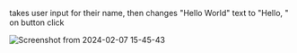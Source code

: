 takes user input for their name, then changes "Hello World" text to "Hello, <name>" on button click

![Screenshot from 2024-02-07 15-45-43](https://github.com/nicholasrehac/HelloWorldLab/assets/156946792/22465980-14e0-4afa-95fb-23ec86b2d78e)
